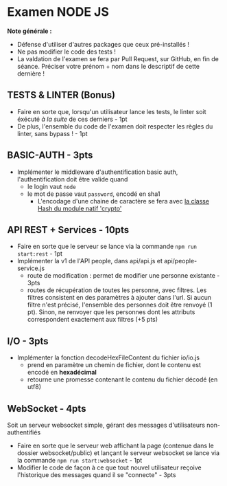 Examen NODE JS
===============

**Note générale :**

 * Défense d'utiliser d'autres packages que ceux pré-installés !
 * Ne pas modifier le code des tests !
 * La valdation de l'examen se fera par Pull Request, sur GitHub, en fin de séance. Préciser votre prénom + nom dans le descriptif de cette dernière !

TESTS & LINTER (Bonus)
----------------------

* Faire en sorte que, lorsqu'un utilisateur lance les tests, le linter soit éxécuté *à la suite* de ces derniers - 1pt
* De plus, l'ensemble du code de l'examen doit respecter les règles du linter, sans bypass ! - 1pt

BASIC-AUTH  - 3pts
------------------

* Implémenter le middleware d'authentification basic auth, l'authentification doit être valide quand
  * le login vaut `node` 
  * le mot de passe vaut `password`, encodé en sha1
    * L'encodage d'une chaine de caractère se fera avec [la classe Hash du module natif 'crypto'](https://nodejs.org/docs/latest-v10.x/api/crypto.html#crypto_class_hash)

API REST + Services - 10pts
---------------------------

* Faire en sorte que le serveur se lance via la commande `npm run start:rest` - 1pt
* Implémenter la v1 de l'API people, dans api/api.js et api/people-service.js
  * route de modification : permet de modifier une personne existante - 3pts
  * routes de récupération de toutes les personne, avec filtres. Les filtres consistent en des paramètres à ajouter dans l'url. Si aucun filtre n'est précisé, l'ensemble des personnes doit être renvoyé (1 pt). Sinon, ne renvoyer que les personnes dont les attributs correspondent exactement aux filtres (+5 pts)

I/O - 3pts
----------

* Implémenter la fonction decodeHexFileContent du fichier io/io.js
  * prend en paramètre un chemin de fichier, dont le contenu est encodé en **hexadécimal**
  * retourne une promesse contenant le contenu du fichier décodé (en utf8)

WebSocket - 4pts
----------------

Soit un serveur websocket simple, gérant des messages d'utilisateurs non-authentifiés
  * Faire en sorte que le serveur web affichant la page (contenue dans le dossier websocket/public) et lançant le serveur websocket se lance via la commande `npm run start:websocket` - 1pt
  * Modifier le code de façon à ce que tout nouvel utilisateur reçoive l'historique des messages quand il se "connecte" - 3pts
  